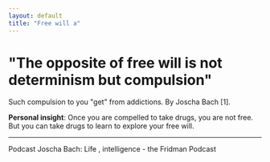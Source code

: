 ```yaml
---
layout: default
title: "Free will a"
---
```


# "The opposite of free will is not determinism but compulsion" 
Such compulsion to you "get" from addictions. By Joscha Bach [1].

**Personal insight**: Once you are compelled to take drugs, you are not free. But you can take drugs to learn to explore your free will. 


__________
Podcast Joscha Bach: Life , intelligence - the Fridman Podcast
